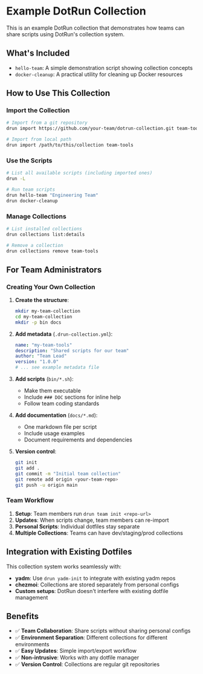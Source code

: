 # Example DotRun Collection

This is an example DotRun collection that demonstrates how teams can share scripts using DotRun's collection system.

## What's Included

- `hello-team`: A simple demonstration script showing collection concepts
- `docker-cleanup`: A practical utility for cleaning up Docker resources

## How to Use This Collection

### Import the Collection

```bash
# Import from a git repository
drun import https://github.com/your-team/dotrun-collection.git team-tools

# Import from local path
drun import /path/to/this/collection team-tools
```

### Use the Scripts

```bash
# List all available scripts (including imported ones)
drun -L

# Run team scripts
drun hello-team "Engineering Team"
drun docker-cleanup
```

### Manage Collections

```bash
# List installed collections
drun collections list:details

# Remove a collection
drun collections remove team-tools
```

## For Team Administrators

### Creating Your Own Collection

1. **Create the structure**:
   ```bash
   mkdir my-team-collection
   cd my-team-collection
   mkdir -p bin docs
   ```

2. **Add metadata** (`.drun-collection.yml`):
   ```yaml
   name: "my-team-tools"
   description: "Shared scripts for our team"
   author: "Team Lead"
   version: "1.0.0"
   # ... see example metadata file
   ```

3. **Add scripts** (`bin/*.sh`):
   - Make them executable
   - Include `### DOC` sections for inline help
   - Follow team coding standards

4. **Add documentation** (`docs/*.md`):
   - One markdown file per script
   - Include usage examples
   - Document requirements and dependencies

5. **Version control**:
   ```bash
   git init
   git add .
   git commit -m "Initial team collection"
   git remote add origin <your-team-repo>
   git push -u origin main
   ```

### Team Workflow

1. **Setup**: Team members run `drun team init <repo-url>`
2. **Updates**: When scripts change, team members can re-import
3. **Personal Scripts**: Individual dotfiles stay separate
4. **Multiple Collections**: Teams can have dev/staging/prod collections

## Integration with Existing Dotfiles

This collection system works seamlessly with:

- **yadm**: Use `drun yadm-init` to integrate with existing yadm repos
- **chezmoi**: Collections are stored separately from personal configs
- **Custom setups**: DotRun doesn't interfere with existing dotfile management

## Benefits

- ✅ **Team Collaboration**: Share scripts without sharing personal configs
- ✅ **Environment Separation**: Different collections for different environments
- ✅ **Easy Updates**: Simple import/export workflow
- ✅ **Non-intrusive**: Works with any dotfile manager
- ✅ **Version Control**: Collections are regular git repositories